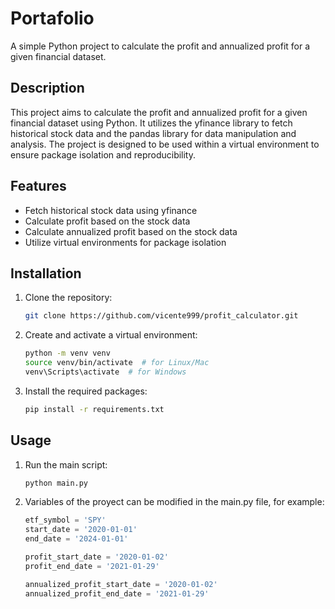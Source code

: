 # Portafolio

A simple Python project to calculate the profit and annualized profit for a given financial dataset.

## Description

This project aims to calculate the profit and annualized profit for a given financial dataset using Python. It utilizes the yfinance library to fetch historical stock data and the pandas library for data manipulation and analysis. The project is designed to be used within a virtual environment to ensure package isolation and reproducibility.

## Features

- Fetch historical stock data using yfinance
- Calculate profit based on the stock data
- Calculate annualized profit based on the stock data
- Utilize virtual environments for package isolation

## Installation

1. Clone the repository:

    ```bash
    git clone https://github.com/vicente999/profit_calculator.git
    ```

2. Create and activate a virtual environment:

    ```bash
    python -m venv venv
    source venv/bin/activate  # for Linux/Mac
    venv\Scripts\activate  # for Windows
    ```

3. Install the required packages:

    ```bash
    pip install -r requirements.txt
    ```

## Usage

1. Run the main script:

    ```bash
    python main.py
    ```

2. Variables of the proyect can be modified in the main.py file, for example:

    ```python
    etf_symbol = 'SPY'
    start_date = '2020-01-01'
    end_date = '2024-01-01'

    profit_start_date = '2020-01-02'
    profit_end_date = '2021-01-29'

    annualized_profit_start_date = '2020-01-02'
    annualized_profit_end_date = '2021-01-29'
    ```
